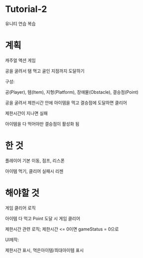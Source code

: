 # Tutorial-2
유니티 연습 복습

# 계획
캐주얼 액션 게임

공을 굴려서 탬 먹고 골인 지점까지 도달하기

구성:

공(Player), 템(Item), 지형(Platform), 장애물(Obstacle), 결승점(Point)

공을 굴려서
제한시간 안에
아이템을 먹고
결승점에 도달하면
클리어

제한시간이 지나면 실패

아이템을 다 먹어야만 결승점이 활성화 됨

# 한 것
플레이어 기본 이동, 점프, 리스폰

아이템 먹기, 클리어 실패시 리젠

# 해야할 것
게임 클리어 로직

아이템 다 먹고 Point 도달 시 게임 클리어

제한시간 관련 로직; 제한시간 <= 0이면 gameStatus = 0으로

UI제작:

제한시간 표시, 먹은아이템/최대아이템 표시
